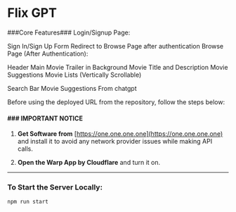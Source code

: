 # Flix GPT

###Core Features###
Login/Signup Page:

Sign In/Sign Up Form
Redirect to Browse Page after authentication
Browse Page (After Authentication):

Header
Main Movie
Trailer in Background
Movie Title and Description
Movie Suggestions
Movie Lists (Vertically Scrollable)


Search Bar
Movie Suggestions From chatgpt


Before using the deployed URL from the repository, follow the steps below:

#### ### IMPORTANT NOTICE ###

1. **Get Software from** [https://one.one.one.one](https://one.one.one.one) and install it to avoid any network provider issues while making API calls.

2. **Open the Warp App by Cloudflare** and turn it on.

---

### To Start the Server Locally:
```bash
npm run start



